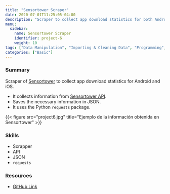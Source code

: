 ```yaml
---
title: "Sensortower Scraper"
date: 2020-07-01T11:25:05-04:00
description: "Scraper to collect app download statistics for both Android and iOS."
menu:
  sidebar:
    name: Sensortower Scraper
    identifier: project-6
    weight: 10
tags: ["Data Manipulation", "Importing & Cleaning Data", "Programming", "API"]
categories: ["Basic"]
---
```


### Summary

Scraper of [Sensortower](https://app.sensortower.com/) to collect app download statistics for Android and iOS.

* It collects information from [Sensortower API](https://sensortower.com/api/).
* Saves the necessary information in JSON.
* It uses the Python `requests` package.

{{< figure src="project6.jpg" title="Ejemplo de la información obtenida en Sensortower" >}}

### **Skills**

- Scrapper
- API
- JSON
- `requests`

### Resources

- [GitHub Link](https://github.com/lorainemg/sensortower-scraper)
